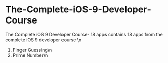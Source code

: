 # The-Complete-iOS-9-Developer-Course
The Complete iOS 9 Developer Course- 18 apps
contains 18 apps from the complete iOS 9 developer course \n
1. Finger Guessing\n
2. Prime Number\n
